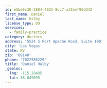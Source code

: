 ```yaml
---
id: e5be0c39-2884-4021-8cc7-a31bef90d342
first_name: Daniel
last_name: Halby
license_type: DO
services:
  - family-practice
category: doctors
address: '5524 S Fort Apache Road, Suite 100'
city: 'Las Vegas'
state: NV
zip: '89148'
phone: '7022586229'
title: 'Daniel Halby'
_geoloc:
  lng: -115.28485
  lat: 36.049095
---
```

